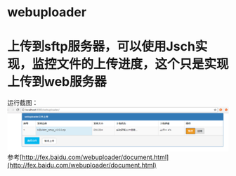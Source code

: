 # webuploader
# 上传到sftp服务器，可以使用Jsch实现，监控文件的上传进度，这个只是实现上传到web服务器 #
运行截图：
![upload](https://github.com/doraemon4/webuploader/blob/master/upload.png)
参考[http://fex.baidu.com/webuploader/document.html](http://fex.baidu.com/webuploader/document.html)
